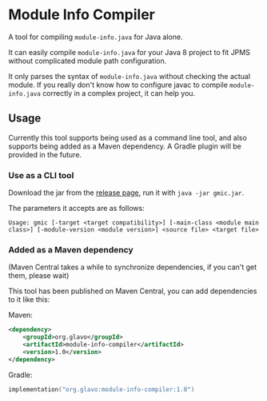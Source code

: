 # Module Info Compiler

A tool for compiling `module-info.java` for Java alone.

It can easily compile `module-info.java` for your Java 8 project to fit JPMS without complicated module path configuration.

It only parses the syntax of `module-info.java` without checking the actual module.
If you really don't know how to configure javac to compile `module-info.java` correctly in a complex project, it can help you.

## Usage

Currently this tool supports being used as a command line tool, and also supports being added as a Maven dependency.
A Gradle plugin will be provided in the future.

### Use as a CLI tool

Download the jar from the [release page](https://github.com/Glavo/GMIC/releases/),
run it with `java -jar gmic.jar`.

The parameters it accepts are as follows:

```
Usage: gmic [-target <target compatibility>] [-main-class <module main class>] [-module-version <module version>] <source file> <target file>
```

### Added as a Maven dependency

(Maven Central takes a while to synchronize dependencies, if you can't get them, please wait)

This tool has been published on Maven Central, you can add dependencies to it like this:

Maven:
```xml
<dependency>
    <groupId>org.glavo</groupId>
    <artifactId>module-info-compiler</artifactId>
    <version>1.0</version>
</dependency>
```

Gradle:

```kotlin
implementation("org.glavo:module-info-compiler:1.0")
```